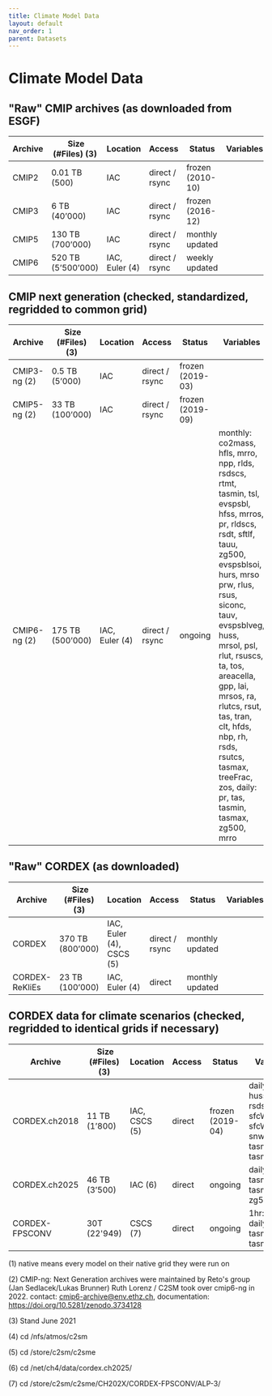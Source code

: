 ```yaml
---
title: Climate Model Data
layout: default
nav_order: 1
parent: Datasets
---
```


# Climate Model Data

## "Raw" CMIP archives (as downloaded from ESGF)

| Archive   | Size (#Files) (3)   |	Location 	     | Access          | Status           |	Variables  |	Resolution |
| --------- | ------------------- | -------------- | ----------------|------------------|------------| -----------|
| CMIP2     |	0.01 TB (500)       |	IAC            |	direct / rsync | frozen (2010-10) |	           | native (1) |
| CMIP3     |	6 TB (40’000)       |	IAC            |	direct / rsync | frozen (2016-12) |	           | native |
| CMIP5     | 130 TB (700’000)    | IAC            |  direct / rsync | monthly updated  |	           | native |
| CMIP6     |	520 TB (5’500’000)  | IAC, Euler (4) |  direct / rsync | weekly updated   |	           | native |

## CMIP next generation (checked, standardized, regridded to common grid)

| Archive   | Size (#Files) (3)   |	Location 	     | Access          | Status           |	Variables  |	Resolution |
| --------- | ------------------- | -------------- | ----------------|------------------|------------| -----------|
| CMIP3-ng (2) | 0.5 TB (5’000)   |	IAC 	         | direct / rsync  | frozen (2019-03) | 	  	     | native and 2.5°x2.5° |
| CMIP5-ng (2) | 33 TB (100’000)  | IAC            | direct / rsync  | frozen (2019-09) |  	         | native and 2.5°x2.5° |
| CMIP6-ng (2) | 175 TB (500’000) | IAC, Euler (4) | direct / rsync  | ongoing          |	monthly: co2mass, hfls, mrro, npp, rlds, rsdscs, rtmt, tasmin, tsl, evspsbl, hfss, mrros, pr, rldscs, rsdt, sftlf, tauu, zg500, evspsblsoi, hurs, mrso prw, rlus, rsus, siconc, tauv, evspsblveg, huss, mrsol, psl, rlut, rsuscs, ta, tos, areacella, gpp, lai, mrsos, ra, rlutcs, rsut, tas, tran, clt, hfds, nbp, rh, rsds, rsutcs, tasmax, treeFrac, zos, daily: pr, tas, tasmin, tasmax, zg500, mrro |	native and 2.5°x2.5° |

## "Raw" CORDEX (as downloaded)

| Archive   | Size (#Files) (3)   |	Location 	     | Access          | Status           |	Variables  |	Resolution |
| --------- | ------------------- | -------------- | ----------------|------------------|------------| -----------|
| CORDEX    |	370 TB (800’000) 	  | IAC, Euler (4), CSCS (5) | direct / rsync | monthly updated | | 0.44° and 0.11° |
| CORDEX-ReKliEs | 23 TB (100’000) | IAC, Euler (4)          | direct         |	monthly updated |	|  	0.11° |

## CORDEX data for climate scenarios (checked, regridded to identical grids if necessary)

| Archive   | Size (#Files) (3)   |	Location 	     | Access          | Status           |	Variables  |	Resolution |
| --------- | ------------------- | -------------- | ----------------|------------------|------------| -----------|
| CORDEX.ch2018 |	11 TB (1’800) |	IAC, CSCS (5) |	direct |	frozen (2019-04) |	daily: hurs, huss, pr, rsds, sfcWind, sfcWindmax, snw, tas, tasmax, tasmin |	0.44° and 0.11° |
| CORDEX.ch2025 |	46 TB (3’500) |	IAC (6) |	direct 	| ongoing |	daily: pr, tas, tasmax, tasmin, zg500 |	0.44° and 0.11° |
| CORDEX-FPSCONV |	30T (22'949) |	CSCS (7) |	direct |	ongoing |	1hr: pr, tas, daily: pr, tas, tasmax, tasmin |	2-3km  |

(1) native means every model on their native grid they were run on

(2) CMIP-ng: Next Generation archives were maintained by Reto's group (Jan Sedlacek/Lukas Brunner)
Ruth Lorenz / C2SM took over cmip6-ng in 2022. contact: cmip6-archive@env.ethz.ch, documentation: https://doi.org/10.5281/zenodo.3734128

(3) Stand June 2021

(4) cd /nfs/atmos/c2sm

(5) cd /store/c2sm/c2sme

(6) cd /net/ch4/data/cordex.ch2025/

(7) cd /store/c2sm/c2sme/CH202X/CORDEX-FPSCONV/ALP-3/ 
